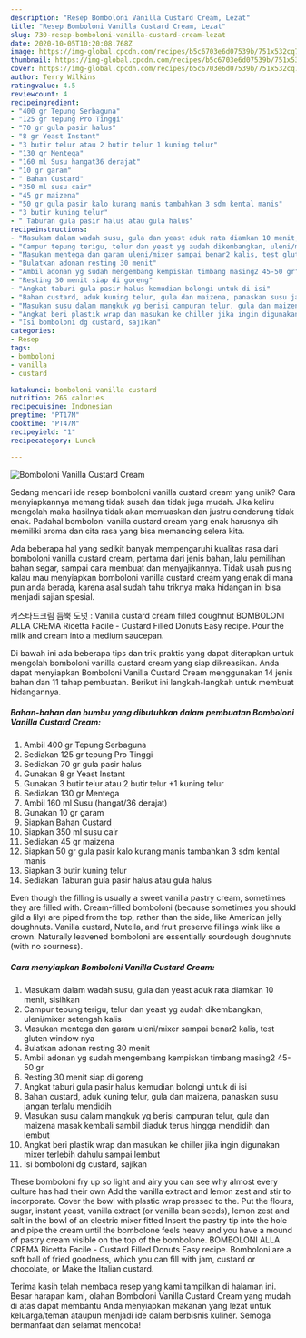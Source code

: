 ```yaml
---
description: "Resep Bomboloni Vanilla Custard Cream, Lezat"
title: "Resep Bomboloni Vanilla Custard Cream, Lezat"
slug: 730-resep-bomboloni-vanilla-custard-cream-lezat
date: 2020-10-05T10:20:08.768Z
image: https://img-global.cpcdn.com/recipes/b5c6703e6d07539b/751x532cq70/bomboloni-vanilla-custard-cream-foto-resep-utama.jpg
thumbnail: https://img-global.cpcdn.com/recipes/b5c6703e6d07539b/751x532cq70/bomboloni-vanilla-custard-cream-foto-resep-utama.jpg
cover: https://img-global.cpcdn.com/recipes/b5c6703e6d07539b/751x532cq70/bomboloni-vanilla-custard-cream-foto-resep-utama.jpg
author: Terry Wilkins
ratingvalue: 4.5
reviewcount: 4
recipeingredient:
- "400 gr Tepung Serbaguna"
- "125 gr tepung Pro Tinggi"
- "70 gr gula pasir halus"
- "8 gr Yeast Instant"
- "3 butir telur atau 2 butir telur 1 kuning telur"
- "130 gr Mentega"
- "160 ml Susu hangat36 derajat"
- "10 gr garam"
- " Bahan Custard"
- "350 ml susu cair"
- "45 gr maizena"
- "50 gr gula pasir kalo kurang manis tambahkan 3 sdm kental manis"
- "3 butir kuning telur"
- " Taburan gula pasir halus atau gula halus"
recipeinstructions:
- "Masukam dalam wadah susu, gula dan yeast aduk rata diamkan 10 menit, sisihkan"
- "Campur tepung terigu, telur dan yeast yg audah dikembangkan, uleni/mixer setengah kalis"
- "Masukan mentega dan garam uleni/mixer sampai benar2 kalis, test gluten window nya"
- "Bulatkan adonan resting 30 menit"
- "Ambil adonan yg sudah mengembang kempiskan timbang masing2 45-50 gr"
- "Resting 30 menit siap di goreng"
- "Angkat taburi gula pasir halus kemudian bolongi untuk di isi"
- "Bahan custard, aduk kuning telur, gula dan maizena, panaskan susu jangan terlalu mendidih"
- "Masukan susu dalam mangkuk yg berisi campuran telur, gula dan maizena masak kembali sambil diaduk terus hingga mendidih dan lembut"
- "Angkat beri plastik wrap dan masukan ke chiller jika ingin digunakan mixer terlebih dahulu sampai lembut"
- "Isi bomboloni dg custard, sajikan"
categories:
- Resep
tags:
- bomboloni
- vanilla
- custard

katakunci: bomboloni vanilla custard 
nutrition: 265 calories
recipecuisine: Indonesian
preptime: "PT17M"
cooktime: "PT47M"
recipeyield: "1"
recipecategory: Lunch

---
```



![Bomboloni Vanilla Custard Cream](https://img-global.cpcdn.com/recipes/b5c6703e6d07539b/751x532cq70/bomboloni-vanilla-custard-cream-foto-resep-utama.jpg)

Sedang mencari ide resep bomboloni vanilla custard cream yang unik? Cara menyiapkannya memang tidak susah dan tidak juga mudah. Jika keliru mengolah maka hasilnya tidak akan memuaskan dan justru cenderung tidak enak. Padahal bomboloni vanilla custard cream yang enak harusnya sih memiliki aroma dan cita rasa yang bisa memancing selera kita.

Ada beberapa hal yang sedikit banyak mempengaruhi kualitas rasa dari bomboloni vanilla custard cream, pertama dari jenis bahan, lalu pemilihan bahan segar, sampai cara membuat dan menyajikannya. Tidak usah pusing kalau mau menyiapkan bomboloni vanilla custard cream yang enak di mana pun anda berada, karena asal sudah tahu triknya maka hidangan ini bisa menjadi sajian spesial.

커스타드크림 듬뿍 도넛 : Vanilla custard cream filled doughnut BOMBOLONI ALLA CREMA Ricetta Facile - Custard Filled Donuts Easy recipe. Pour the milk and cream into a medium saucepan.


Di bawah ini ada beberapa tips dan trik praktis yang dapat diterapkan untuk mengolah bomboloni vanilla custard cream yang siap dikreasikan. Anda dapat menyiapkan Bomboloni Vanilla Custard Cream menggunakan 14 jenis bahan dan 11 tahap pembuatan. Berikut ini langkah-langkah untuk membuat hidangannya.

<!--inarticleads1-->

##### Bahan-bahan dan bumbu yang dibutuhkan dalam pembuatan Bomboloni Vanilla Custard Cream:

1. Ambil 400 gr Tepung Serbaguna
1. Sediakan 125 gr tepung Pro Tinggi
1. Sediakan 70 gr gula pasir halus
1. Gunakan 8 gr Yeast Instant
1. Gunakan 3 butir telur atau 2 butir telur +1 kuning telur
1. Sediakan 130 gr Mentega
1. Ambil 160 ml Susu (hangat/36 derajat)
1. Gunakan 10 gr garam
1. Siapkan  Bahan Custard
1. Siapkan 350 ml susu cair
1. Sediakan 45 gr maizena
1. Siapkan 50 gr gula pasir kalo kurang manis tambahkan 3 sdm kental manis
1. Siapkan 3 butir kuning telur
1. Sediakan  Taburan gula pasir halus atau gula halus


Even though the filling is usually a sweet vanilla pastry cream, sometimes they are filled with. Cream-filled bomboloni (because sometimes you should gild a lily) are piped from the top, rather than the side, like American jelly doughnuts. Vanilla custard, Nutella, and fruit preserve fillings wink like a crown. Naturally leavened bomboloni are essentially sourdough doughnuts (with no sourness). 

<!--inarticleads2-->

##### Cara menyiapkan Bomboloni Vanilla Custard Cream:

1. Masukam dalam wadah susu, gula dan yeast aduk rata diamkan 10 menit, sisihkan
1. Campur tepung terigu, telur dan yeast yg audah dikembangkan, uleni/mixer setengah kalis
1. Masukan mentega dan garam uleni/mixer sampai benar2 kalis, test gluten window nya
1. Bulatkan adonan resting 30 menit
1. Ambil adonan yg sudah mengembang kempiskan timbang masing2 45-50 gr
1. Resting 30 menit siap di goreng
1. Angkat taburi gula pasir halus kemudian bolongi untuk di isi
1. Bahan custard, aduk kuning telur, gula dan maizena, panaskan susu jangan terlalu mendidih
1. Masukan susu dalam mangkuk yg berisi campuran telur, gula dan maizena masak kembali sambil diaduk terus hingga mendidih dan lembut
1. Angkat beri plastik wrap dan masukan ke chiller jika ingin digunakan mixer terlebih dahulu sampai lembut
1. Isi bomboloni dg custard, sajikan


These bomboloni fry up so light and airy you can see why almost every culture has had their own Add the vanilla extract and lemon zest and stir to incorporate. Cover the bowl with plastic wrap pressed to the. Put the flours, sugar, instant yeast, vanilla extract (or vanilla bean seeds), lemon zest and salt in the bowl of an electric mixer fitted Insert the pastry tip into the hole and pipe the cream until the bombolone feels heavy and you have a mound of pastry cream visible on the top of the bombolone. BOMBOLONI ALLA CREMA Ricetta Facile - Custard Filled Donuts Easy recipe. Bomboloni are a soft ball of fried goodness, which you can fill with jam, custard or chocolate, or Make the Italian custard. 

Terima kasih telah membaca resep yang kami tampilkan di halaman ini. Besar harapan kami, olahan Bomboloni Vanilla Custard Cream yang mudah di atas dapat membantu Anda menyiapkan makanan yang lezat untuk keluarga/teman ataupun menjadi ide dalam berbisnis kuliner. Semoga bermanfaat dan selamat mencoba!
